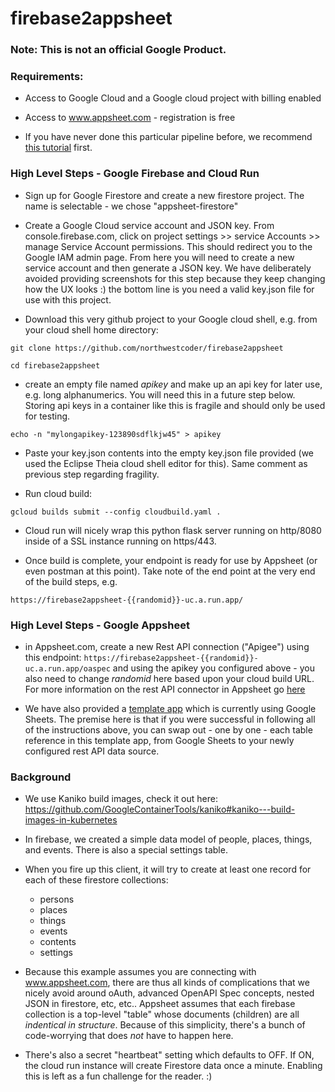 # firebase2appsheet

### Note: This is not an official Google Product.

### Requirements:

- Access to Google Cloud and a Google cloud project with billing enabled
- Access to www.appsheet.com - registration is free

- If you have never done this particular pipeline before, we recommend [this tutorial](https://cloud.google.com/community/tutorials/building-flask-api-with-cloud-firestore-and-deploying-to-cloud-run) first.


### High Level Steps - Google Firebase and Cloud Run

- Sign up for Google Firestore and create a new firestore project. The name is selectable - we chose "appsheet-firestore"

- Create a Google Cloud service account and JSON key. From console.firebase.com, click on project settings >> service Accounts >> manage Service Account permissions. This should redirect you to the Google IAM admin page. From here you will need to create a new service account and then generate a JSON key. We have deliberately avoided providing screenshots for this step because they keep changing how the UX looks :) the bottom line is you need a valid key.json file for use with this project.

- Download this very github project to your Google cloud shell, e.g. from your cloud shell home directory:

`git clone https://github.com/northwestcoder/firebase2appsheet`

`cd firebase2appsheet`

- create an empty file named *apikey* and make up an api key for later use, e.g. long alphanumerics. You will need this in a future step below. Storing api keys in a container like this is fragile and should only be used for testing.


`echo -n "mylongapikey-123890sdflkjw45" > apikey`

- Paste your key.json contents into the empty key.json file provided (we used the Eclipse Theia cloud shell editor for this). Same comment as previous step regarding fragility.

- Run cloud build:

`gcloud builds submit --config cloudbuild.yaml .`

- Cloud run will nicely wrap this python flask server running on http/8080 inside of a SSL instance running on https/443.

- Once build is complete, your endpoint is ready for use by Appsheet (or even postman at this point). Take note of the end point at the very end of the build steps, e.g.

`https://firebase2appsheet-{{randomid}}-uc.a.run.app/`

### High Level Steps - Google Appsheet

- in Appsheet.com, create a new Rest API connection ("Apigee") using this endpoint: `https://firebase2appsheet-{{randomid}}-uc.a.run.app/oaspec` and using the apikey you configured above - you also need to change *randomid* here based upon your cloud build URL. For more information on the rest API connector in Appsheet go [here](https://help.appsheet.com/en/articles/4438873-apigee-data-source) 

- We have also provided a [template app](https://www.appsheet.com/samples/Companion-app-for-a-github-project-See-About--More-Information?appGuidString=4615279d-6ace-4adb-8eda-241bdf692bdc) which is currently using Google Sheets. The premise here is that if you were successful in following all of the instructions above, you can swap out - one by one - each table reference in this template app, from Google Sheets to your newly configured rest API data source.

### Background

- We use Kaniko build images, check it out here:
https://github.com/GoogleContainerTools/kaniko#kaniko---build-images-in-kubernetes

- In firebase, we created a simple data model of people, places, things, and events. There is also a special settings table.

- When you fire up this client, it will try to create at least one record for each of these firestore collections:

	- persons
	- places
	- things
	- events
	- contents
	- settings

- Because this example assumes you are connecting with www.appsheet.com, there are thus all kinds of complications that we nicely avoid around oAuth, advanced OpenAPI Spec concepts, nested JSON in firestore, etc, etc.. Appsheet assumes that each firebase collection is a top-level "table" whose documents (children) are all *indentical in structure*. Because of this simplicity, there's a bunch of code-worrying that does *not* have to happen here.

- There's also a secret "heartbeat" setting which defaults to OFF. If ON, the cloud run instance will create Firestore data once a minute. Enabling this is left as a fun challenge for the reader. :)

